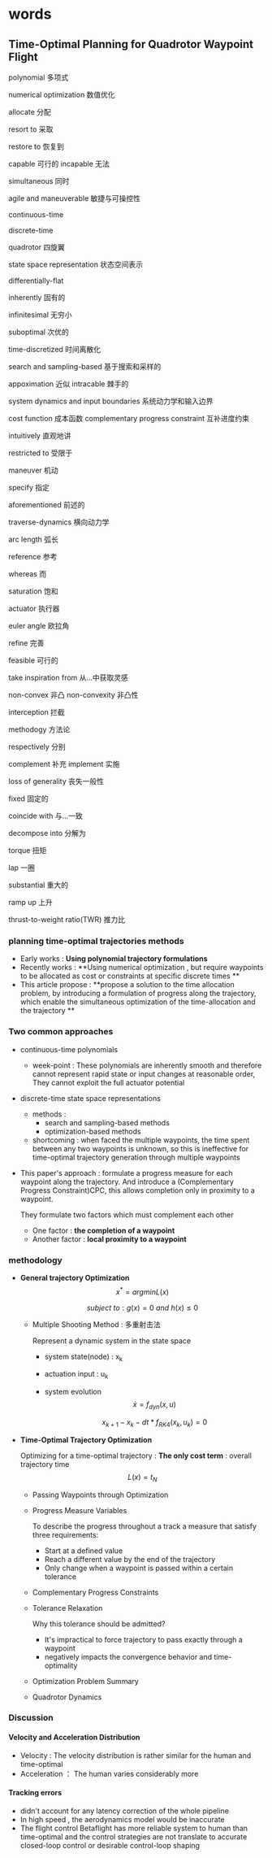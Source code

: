 # words

## Time-Optimal Planning for Quadrotor Waypoint Flight

polynomial 多项式

numerical optimization 数值优化

allocate 分配

resort to 采取

restore to 恢复到

capable 可行的 incapable 无法

simultaneous 同时

agile and maneuverable 敏捷与可操控性

continuous-time

discrete-time

quadrotor 四旋翼

state space representation 状态空间表示

differentially-flat

inherently 固有的

infinitesimal 无穷小

suboptimal 次优的

time-discretized 时间离散化

search and sampling-based 基于搜索和采样的

appoximation 近似  intracable 棘手的

system dynamics and input boundaries 系统动力学和输入边界

cost function 成本函数
complementary progress constraint 互补进度约束

intuitively 直观地讲

restricted to 受限于

maneuver 机动

specify 指定

aforementioned 前述的

traverse-dynamics 横向动力学

arc length 弧长

reference 参考

whereas 而

saturation  饱和

actuator 执行器

euler angle 欧拉角

refine 完善

feasible 可行的

take inspiration from 从...中获取灵感

non-convex 非凸 non-convexity 非凸性

interception 拦截

methodogy 方法论

respectively 分别

complement 补充 implement 实施

loss of generality 丧失一般性

fixed 固定的

coincide with  与...一致

decompose into 分解为

torque 扭矩

lap 一圈

substantial 重大的

ramp up 上升

thrust-to-weight ratio(TWR) 推力比



### planning time-optimal trajectories methods

+ Early works : **Using polynomial trajectory formulations**
+ Recently works : **Using numerical optimization , but require waypoints to be allocated as cost or constraints at specific discrete times ** 
+ This article propose : **propose a solution to the time allocation problem, by introducing a formulation of progress along the trajectory, which enable the simultaneous optimization of the time-allocation and the trajectory  **

### Two common approaches

+ continuous-time polynomials 
  + week-point :  These polynomials are inherently smooth and therefore cannot represent rapid state or input changes at reasonable order, They cannot exploit the full actuator potential
+ discrete-time state space representations
  + methods : 
    + search and sampling-based methods 
    + optimization-based methods
  + shortcoming :  when faced the multiple waypoints, the time spent between any two waypoints is unknown, so this is ineffective for time-optimal trajectory generation through multiple waypoints
+ This paper's approach : formulate a progress measure for each waypoint along the trajectory. And introduce a (Complementary Progress Constraint)CPC, this allows completion only in proximity to a waypoint.

  They formulate two factors which must complement each other

  + One factor : **the completion of a waypoint**
  + Another factor : **local proximity to a waypoint**


### methodology

+ **General trajectory Optimization**
  $$
  x^*=arg minL(x)
  $$

  $$
  subject\ to: g(x)=0\ and\ h(x) \leq 0
  $$

  + Multiple Shooting Method : 多重射击法

    Represent a dynamic system in the state space

    + system state(node) : x<sub>k</sub> 
    
    + actuation input : u<sub>k</sub>  
    
    + system evolution 
      $$
      \dot x = f_{dyn}(x,u)
      $$
    
      $$
      x_{k+1}-x_k-dt*f_{RK4}(x_k,u_k)=0
      $$

+ **Time-Optimal Trajectory Optimization**

  Optimizing for a time-optimal trajectory : **The only cost term** : overall trajectory time 
  $$
  L(x)=t_N
  $$


  + Passing Waypoints through Optimization

  + Progress Measure Variables

    To describe the progress throughout a track a measure that satisfy three requirements:

    + Start at a defined value
    + Reach a different value by the end of the trajectory
    + Only change when a waypoint is passed within a certain tolerance

  + Complementary Progress Constraints

  + Tolerance Relaxation

    Why this tolerance should be admitted?

    + It's impractical to force trajectory to pass exactly through a waypoint
    + negatively impacts the convergence behavior and time-optimality

    

  + Optimization Problem Summary

    

  + Quadrotor Dynamics

  





### Discussion

#### Velocity and Acceleration Distribution

+ Velocity : The velocity distribution is rather similar for the human and time-optimal
+ Acceleration ： The human varies considerably more

#### Tracking errors

+ didn't account for any latency correction of the whole pipeline
+ In high speed , the aerodynamics model would be inaccurate 
+ The flight control Betaflight has more reliable system to human than time-optimal and the control strategies are not translate to accurate closed-loop control or desirable control-loop shaping

